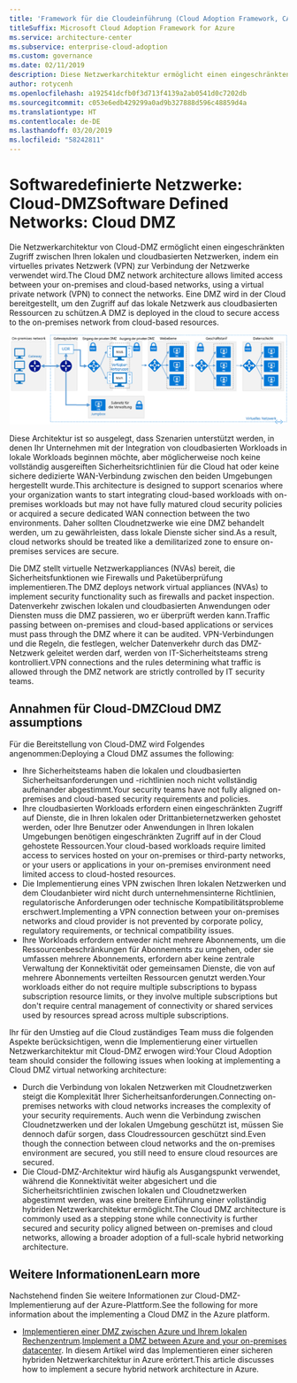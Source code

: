 ```yaml
---
title: 'Framework für die Cloudeinführung (Cloud Adoption Framework, CAF): Softwaredefinierte Netzwerke – Cloud-DMZ'
titleSuffix: Microsoft Cloud Adoption Framework for Azure
ms.service: architecture-center
ms.subservice: enterprise-cloud-adoption
ms.custom: governance
ms.date: 02/11/2019
description: Diese Netzwerkarchitektur ermöglicht einen eingeschränkten Zugriff zwischen Ihren lokalen und cloudbasierten Netzwerken.
author: rotycenh
ms.openlocfilehash: a192541dcfb0f3d713f4139a2ab0541d0c7202db
ms.sourcegitcommit: c053e6edb429299a0ad9b327888d596c48859d4a
ms.translationtype: HT
ms.contentlocale: de-DE
ms.lasthandoff: 03/20/2019
ms.locfileid: "58242811"
---
```

# <a name="software-defined-networks-cloud-dmz"></a><span data-ttu-id="03575-103">Softwaredefinierte Netzwerke: Cloud-DMZ</span><span class="sxs-lookup"><span data-stu-id="03575-103">Software Defined Networks: Cloud DMZ</span></span>

<span data-ttu-id="03575-104">Die Netzwerkarchitektur von Cloud-DMZ ermöglicht einen eingeschränkten Zugriff zwischen Ihren lokalen und cloudbasierten Netzwerken, indem ein virtuelles privates Netzwerk (VPN) zur Verbindung der Netzwerke verwendet wird.</span><span class="sxs-lookup"><span data-stu-id="03575-104">The Cloud DMZ network architecture allows limited access between your on-premises and cloud-based networks, using a virtual private network (VPN) to connect the networks.</span></span> <span data-ttu-id="03575-105">Eine DMZ wird in der Cloud bereitgestellt, um den Zugriff auf das lokale Netzwerk aus cloudbasierten Ressourcen zu schützen.</span><span class="sxs-lookup"><span data-stu-id="03575-105">A DMZ is deployed in the cloud to secure access to the on-premises network from cloud-based resources.</span></span>

![Sichere Hybrid-Netzwerkarchitektur](../../../reference-architectures/dmz/images/dmz-private.png)

<span data-ttu-id="03575-107">Diese Architektur ist so ausgelegt, dass Szenarien unterstützt werden, in denen Ihr Unternehmen mit der Integration von cloudbasierten Workloads in lokale Workloads beginnen möchte, aber möglicherweise noch keine vollständig ausgereiften Sicherheitsrichtlinien für die Cloud hat oder keine sichere dedizierte WAN-Verbindung zwischen den beiden Umgebungen hergestellt wurde.</span><span class="sxs-lookup"><span data-stu-id="03575-107">This architecture is designed to support scenarios where your organization wants to start integrating cloud-based workloads with on-premises workloads but may not have fully matured cloud security policies or acquired a secure dedicated WAN connection between the two environments.</span></span> <span data-ttu-id="03575-108">Daher sollten Cloudnetzwerke wie eine DMZ behandelt werden, um zu gewährleisten, dass lokale Dienste sicher sind.</span><span class="sxs-lookup"><span data-stu-id="03575-108">As a result, cloud networks should be treated like a demilitarized zone to ensure on-premises services are secure.</span></span>

<span data-ttu-id="03575-109">Die DMZ stellt virtuelle Netzwerkappliances (NVAs) bereit, die Sicherheitsfunktionen wie Firewalls und Paketüberprüfung implementieren.</span><span class="sxs-lookup"><span data-stu-id="03575-109">The DMZ deploys network virtual appliances (NVAs) to implement security functionality such as firewalls and packet inspection.</span></span> <span data-ttu-id="03575-110">Datenverkehr zwischen lokalen und cloudbasierten Anwendungen oder Diensten muss die DMZ passieren, wo er überprüft werden kann.</span><span class="sxs-lookup"><span data-stu-id="03575-110">Traffic passing between on-premises and cloud-based applications or services must pass through the DMZ where it can be audited.</span></span> <span data-ttu-id="03575-111">VPN-Verbindungen und die Regeln, die festlegen, welcher Datenverkehr durch das DMZ-Netzwerk geleitet werden darf, werden von IT-Sicherheitsteams streng kontrolliert.</span><span class="sxs-lookup"><span data-stu-id="03575-111">VPN connections and the rules determining what traffic is allowed through the DMZ network are strictly controlled by IT security teams.</span></span>

## <a name="cloud-dmz-assumptions"></a><span data-ttu-id="03575-112">Annahmen für Cloud-DMZ</span><span class="sxs-lookup"><span data-stu-id="03575-112">Cloud DMZ assumptions</span></span>

<span data-ttu-id="03575-113">Für die Bereitstellung von Cloud-DMZ wird Folgendes angenommen:</span><span class="sxs-lookup"><span data-stu-id="03575-113">Deploying a Cloud DMZ assumes the following:</span></span>

- <span data-ttu-id="03575-114">Ihre Sicherheitsteams haben die lokalen und cloudbasierten Sicherheitsanforderungen und -richtlinien noch nicht vollständig aufeinander abgestimmt.</span><span class="sxs-lookup"><span data-stu-id="03575-114">Your security teams have not fully aligned on-premises and cloud-based security requirements and policies.</span></span>
- <span data-ttu-id="03575-115">Ihre cloudbasierten Workloads erfordern einen eingeschränkten Zugriff auf Dienste, die in Ihren lokalen oder Drittanbieternetzwerken gehostet werden, oder Ihre Benutzer oder Anwendungen in Ihren lokalen Umgebungen benötigen eingeschränkten Zugriff auf in der Cloud gehostete Ressourcen.</span><span class="sxs-lookup"><span data-stu-id="03575-115">Your cloud-based workloads require limited access to services hosted on your on-premises or third-party networks, or your users or applications in your on-premises environment need limited access to cloud-hosted resources.</span></span>
- <span data-ttu-id="03575-116">Die Implementierung eines VPN zwischen Ihren lokalen Netzwerken und dem Cloudanbieter wird nicht durch unternehmensinterne Richtlinien, regulatorische Anforderungen oder technische Kompatibilitätsprobleme erschwert.</span><span class="sxs-lookup"><span data-stu-id="03575-116">Implementing a VPN connection between your on-premises networks and cloud provider is not prevented by corporate policy, regulatory requirements, or technical compatibility issues.</span></span>
- <span data-ttu-id="03575-117">Ihre Workloads erfordern entweder nicht mehrere Abonnements, um die Ressourcenbeschränkungen für Abonnements zu umgehen, oder sie umfassen mehrere Abonnements, erfordern aber keine zentrale Verwaltung der Konnektivität oder gemeinsamen Dienste, die von auf mehrere Abonnements verteilten Ressourcen genutzt werden.</span><span class="sxs-lookup"><span data-stu-id="03575-117">Your workloads either do not require multiple subscriptions to bypass subscription resource limits, or they involve multiple subscriptions but don't require central management of connectivity or shared services used by resources spread across multiple subscriptions.</span></span>

<span data-ttu-id="03575-118">Ihr für den Umstieg auf die Cloud zuständiges Team muss die folgenden Aspekte berücksichtigen, wenn die Implementierung einer virtuellen Netzwerkarchitektur mit Cloud-DMZ erwogen wird:</span><span class="sxs-lookup"><span data-stu-id="03575-118">Your Cloud Adoption team should consider the following issues when looking at implementing a Cloud DMZ virtual networking architecture:</span></span>

- <span data-ttu-id="03575-119">Durch die Verbindung von lokalen Netzwerken mit Cloudnetzwerken steigt die Komplexität Ihrer Sicherheitsanforderungen.</span><span class="sxs-lookup"><span data-stu-id="03575-119">Connecting on-premises networks with cloud networks increases the complexity of your security requirements.</span></span> <span data-ttu-id="03575-120">Auch wenn die Verbindung zwischen Cloudnetzwerken und der lokalen Umgebung geschützt ist, müssen Sie dennoch dafür sorgen, dass Cloudressourcen geschützt sind.</span><span class="sxs-lookup"><span data-stu-id="03575-120">Even though the connection between cloud networks and the on-premises environment are secured, you still need to ensure cloud resources are secured.</span></span>
- <span data-ttu-id="03575-121">Die Cloud-DMZ-Architektur wird häufig als Ausgangspunkt verwendet, während die Konnektivität weiter abgesichert und die Sicherheitsrichtlinien zwischen lokalen und Cloudnetzwerken abgestimmt werden, was eine breitere Einführung einer vollständig hybriden Netzwerkarchitektur ermöglicht.</span><span class="sxs-lookup"><span data-stu-id="03575-121">The Cloud DMZ architecture is commonly used as a stepping stone while connectivity is further secured and security policy aligned between on-premises and cloud networks, allowing a broader adoption of a full-scale hybrid networking architecture.</span></span>

## <a name="learn-more"></a><span data-ttu-id="03575-122">Weitere Informationen</span><span class="sxs-lookup"><span data-stu-id="03575-122">Learn more</span></span>

<span data-ttu-id="03575-123">Nachstehend finden Sie weitere Informationen zur Cloud-DMZ-Implementierung auf der Azure-Plattform.</span><span class="sxs-lookup"><span data-stu-id="03575-123">See the following for more information about the implementing a Cloud DMZ in the Azure platform.</span></span>

- <span data-ttu-id="03575-124">[Implementieren einer DMZ zwischen Azure und Ihrem lokalen Rechenzentrum](../../../reference-architectures/dmz/secure-vnet-hybrid.md).</span><span class="sxs-lookup"><span data-stu-id="03575-124">[Implement a DMZ between Azure and your on-premises datacenter](../../../reference-architectures/dmz/secure-vnet-hybrid.md).</span></span> <span data-ttu-id="03575-125">In diesem Artikel wird das Implementieren einer sicheren hybriden Netzwerkarchitektur in Azure erörtert.</span><span class="sxs-lookup"><span data-stu-id="03575-125">This article discusses how to implement a secure hybrid network architecture in Azure.</span></span>
